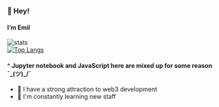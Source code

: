 <!---
poolsar42/poolsar42 is a ✨ special ✨ repository because its `README.md` (this file) appears on your GitHub profile.
You can click the Preview link to take a look at your changes.
--->
 ### 👋 Hey!
 #### I’m Emil
![stats](https://github-readme-stats.vercel.app/api?username=poolsar42&count_private=true&include_all_commits=true&show_icons=true&theme=midnight-purple)  
[![Top Langs](https://github-readme-stats.vercel.app/api/top-langs/?username=poolsar42&langs_count=8)](https://github.com/anuraghazra/github-readme-stats)


#### ^ Jupyter notebook and JavaScript here are mixed up for some reason ¯\_(ツ)_/¯

- 👀 I have a strong attraction to web3 development
- 🌱 I'm constantly learning new staff
